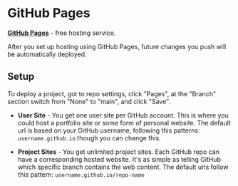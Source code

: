 # GitHub Pages

[**GitHub Pages**](https://pages.github.com/) - free hosting service.

After you set up hosting using GitHub Pages, future changes you push will be automatically deployed.

## Setup

To deploy a project, got to repo settings, click "Pages", at the "Branch" section switch from "None" to "main", and click "Save".

- **User Site** - You get one user site per GitHub account. This is where you could host a portfolio site or some form of personal website. The default url is based on your GitHub username, following this patterns: `username.github.io` though you can change this.

- **Project Sites** - You get unlimited project sites. Each GitHub repo can have a corresponding hosted website. It's as simple as telling GitHub which specific branch contains the web content. The default urls follow this pattern: `username.github.io/repo-name`
